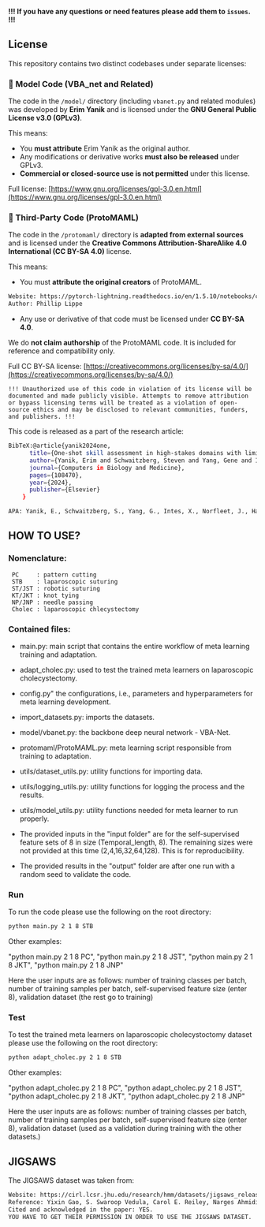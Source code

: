 
**!!! If you have any questions or need features please add them to `issues`. !!!**

## License

This repository contains two distinct codebases under separate licenses:

### 🔹 Model Code (VBA_net and Related)

The code in the `/model/` directory (including `vbanet.py` and related modules) was developed by **Erim Yanik** and is licensed under the **GNU General Public License v3.0 (GPLv3)**.

This means:
- You **must attribute** Erim Yanik as the original author.
- Any modifications or derivative works **must also be released** under GPLv3.
- **Commercial or closed-source use is not permitted** under this license.

Full license: [https://www.gnu.org/licenses/gpl-3.0.en.html](https://www.gnu.org/licenses/gpl-3.0.en.html)

### 🔹 Third-Party Code (ProtoMAML)

The code in the `/protomaml/` directory is **adapted from external sources** and is licensed under the **Creative Commons Attribution-ShareAlike 4.0 International (CC BY-SA 4.0)** license.

This means:
- You must **attribute the original creators** of ProtoMAML.
```bash
Website: https://pytorch-lightning.readthedocs.io/en/1.5.10/notebooks/course_UvA-DL/12-meta-learning.html
Author: Phillip Lippe
```
- Any use or derivative of that code must be licensed under **CC BY-SA 4.0**.

We do **not claim authorship** of the ProtoMAML code. It is included for reference and compatibility only.

Full CC BY-SA license: [https://creativecommons.org/licenses/by-sa/4.0/](https://creativecommons.org/licenses/by-sa/4.0/)

`!!! Unauthorized use of this code in violation of its license will be documented and made publicly visible. Attempts to remove attribution or bypass licensing terms will be treated as a violation of open-source ethics and may be disclosed to relevant communities, funders, and publishers. !!!`

This code is released as a part of the research article:
```bash
BibTeX:@article{yanik2024one,
	  title={One-shot skill assessment in high-stakes domains with limited data via meta learning},
	  author={Yanik, Erim and Schwaitzberg, Steven and Yang, Gene and Intes, Xavier and Norfleet, Jack and Hackett, Matthew and De, Suvranu},
	  journal={Computers in Biology and Medicine},
	  pages={108470},
	  year={2024},
	  publisher={Elsevier}
	}
```
```bash
APA: Yanik, E., Schwaitzberg, S., Yang, G., Intes, X., Norfleet, J., Hackett, M., & De, S. (2024). One-shot skill assessment in high-stakes domains with limited data via meta learning. Computers in Biology and Medicine, 108470.
```

## HOW TO USE?

### Nomenclature:
     PC     : pattern cutting
     STB    : laparoscopic suturing
     ST/JST : robotic suturing
     KT/JKT : knot tying
     NP/JNP : needle passing
     Cholec : laparoscopic chlecystectomy

### Contained files:

* main.py: main script that contains the entire workflow of meta learning training and adaptation.
* adapt_cholec.py: used to test the trained meta learners on laparoscopic cholecystectomy.
* config.py" the configurations, i.e., parameters and hyperparameters for meta learning development.
* import_datasets.py: imports the datasets.
* model/vbanet.py: the backbone deep neural network - VBA-Net.
* protomaml/ProtoMAML.py: meta learning script responsible from training to adaptation.
* utils/dataset_utils.py: utility functions for importing data.
* utils/logging_utils.py: utility functions for logging the process and the results.
* utils/model_utils.py: utility functions needed for meta learner to run properly.

* The provided inputs in the "input folder" are for the self-supervised feature sets of 8 in size (Temporal_length, 8). The remaining sizes were not provided at this time (2,4,16,32,64,128). This is for reproducibility.
* The provided results in the "output" folder are after one run with a random seed to validate the code.

### Run
 To run the code please use the following on the root directory:
```bash
python main.py 2 1 8 STB
 ```

Other examples:  

"python main.py 2 1 8 PC",
"python main.py 2 1 8 JST",
"python main.py 2 1 8 JKT",
"python main.py 2 1 8 JNP"
	
Here the user inputs are as follows: number of training classes per batch, 
				     number of training samples per batch,
				     self-supervised feature size (enter 8),
				     validation dataset (the rest go to training)
### Test

To test the trained meta learners on laparoscopic cholecystoctomy dataset please use the following on the root directory:
```bash
python adapt_cholec.py 2 1 8 STB
 ```

Other examples:

"python adapt_cholec.py 2 1 8 PC",
"python adapt_cholec.py 2 1 8 JST",
"python adapt_cholec.py 2 1 8 JKT",
"python adapt_cholec.py 2 1 8 JNP"

Here the user inputs are as follows: number of training classes per batch, 
				     number of training samples per batch,
				     self-supervised feature size (enter 8),
				     validation dataset (used as a validation during training with the other datasets.)


## JIGSAWS

The JIGSAWS dataset was taken from:
```basH 
Website: https://cirl.lcsr.jhu.edu/research/hmm/datasets/jigsaws_release/
Reference: Yixin Gao, S. Swaroop Vedula, Carol E. Reiley, Narges Ahmidi, Balakrishnan Varadarajan, Henry C. Lin, Lingling Tao, Luca Zappella, Benjam ́ın B ́ejar, David D. Yuh, Chi Chiung Grace Chen, Ren ́e Vidal, Sanjeev Khudanpur and Gregory D. Hager, The JHU-ISI Gesture and Skill Assessment Working Set (JIGSAWS): A Surgical Activity Dataset for Human Motion Modeling, In Modeling and Monitoring of Computer Assisted Interventions (M2CAI) – MICCAI Workshop, 2014.
Cited and acknowledged in the paper: YES.
YOU HAVE TO GET THEIR PERMISSION IN ORDER TO USE THE JIGSAWS DATASET.
```


